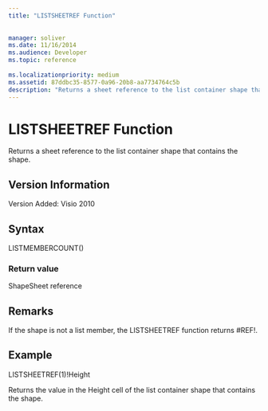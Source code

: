 ```yaml
---
title: "LISTSHEETREF Function"
 
 
manager: soliver
ms.date: 11/16/2014
ms.audience: Developer
ms.topic: reference
 
ms.localizationpriority: medium
ms.assetid: 87ddbc35-8577-0a96-20b8-aa7734764c5b
description: "Returns a sheet reference to the list container shape that contains the shape."
---
```


# LISTSHEETREF Function

Returns a sheet reference to the list container shape that contains the shape.
  
## Version Information

Version Added: Visio 2010 
  
## Syntax

LISTMEMBERCOUNT()
  
### Return value

ShapeSheet reference
  
## Remarks

If the shape is not a list member, the LISTSHEETREF function returns #REF!.
  
## Example

LISTSHEETREF(1)!Height 
  
Returns the value in the Height cell of the list container shape that contains the shape. 
  

